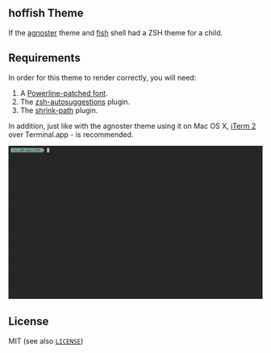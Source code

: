 ## hoffish Theme

If the [agnoster](https://github.com/agnoster/agnoster-zsh-theme) theme and [fish](https://fishshell.com/) shell had a ZSH theme for a child.

## Requirements

In order for this theme to render correctly, you will need:

1. A [Powerline-patched font](https://gist.github.com/1595572).
2. The [zsh-autosuggestions](https://github.com/zsh-users/zsh-autosuggestions) plugin.
3. The [shrink-path](https://github.com/ohmyzsh/ohmyzsh/blob/master/plugins/shrink-path/shrink-path.plugin.zsh) plugin.

In addition, just like with the agnoster theme using it on Mac OS X, [iTerm 2](http://www.iterm2.com/) over Terminal.app - is recommended.

![demo](./demo.gif)

## License

MIT (see also [`LICENSE`](LICENSE))
